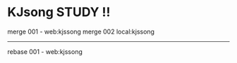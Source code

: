 # KJsong STUDY !!



merge 001 - web:kjssong
merge 002 local:kjssong

----------------------------------

rebase 001 - web:kjssong
